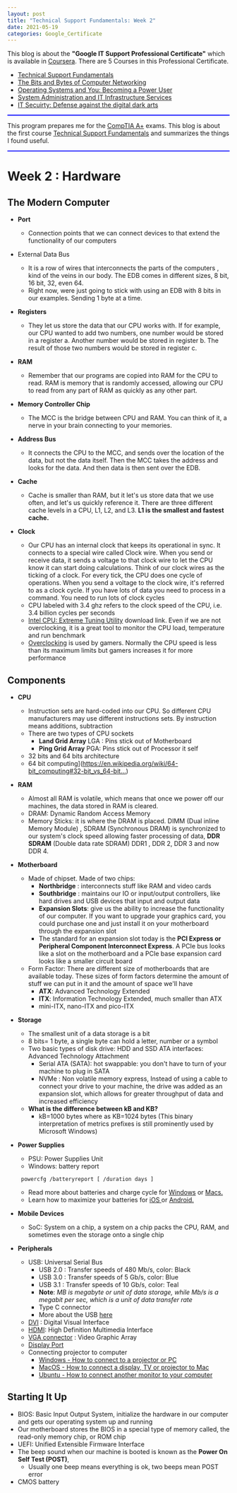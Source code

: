```yaml
---
layout: post
title: "Technical Support Fundamentals: Week 2"
date: 2021-05-19
categories: Google_Certificate
---
```

This blog is about the **"Google IT Support Professional Certificate"** which is available in [Coursera](https://www.coursera.org/professional-certificates/google-it-support). There are 5 Courses in this Professional Certificate.
* [Technical Support Fundamentals](https://www.coursera.org/learn/technical-support-fundamentals?specialization=google-it-support)
* [The Bits and Bytes of Computer Networking](https://www.coursera.org/learn/computer-networking?specialization=google-it-support)
* [Operating Systems and You: Becoming a Power User](https://www.coursera.org/learn/os-power-user?specialization=google-it-support)
* [System Administration and IT Infrastructure Services](https://www.coursera.org/learn/system-administration-it-infrastructure-services?specialization=google-it-support)
* [IT Secuirty: Defense against the digital dark arts](https://www.coursera.org/learn/it-security?specialization=google-it-support)
<hr style="height:2px;border-width:0;color:blue;background-color:blue">

This program prepares me for the [CompTIA A+](https://www.comptia.org/certifications/a) exams. This blog is about the first course [Technical Support Fundamentals](https://www.coursera.org/learn/technical-support-fundamentals?specialization=google-it-support) and summarizes the things I found useful.
<hr style="height:2px;border-width:0;color:blue;background-color:blue">

# Week 2 : Hardware

## The Modern Computer

* **Port** 
  * Connection points that we can  connect devices to that extend the functionality of our computers
* External Data Bus
  * It is a row of wires that interconnects the parts of the computers , kind of the veins in our body. The EDB comes in different sizes, 8 bit, 16 bit, 32, even 64.
  * Right now, were just going to stick with using an EDB with 8 bits in our examples. Sending 1 byte at a time.

* **Registers**
  * They let us store the data that our CPU works with. If for example, our CPU wanted to add two numbers, one number would be stored in a register a. Another number would be stored in register b. The result of those two numbers would be stored in register c.
* **RAM** 
  * Remember that our programs are copied into RAM for the CPU to read. RAM is memory that is randomly accessed, allowing our CPU to read from any part of RAM as quickly as any other part.

* **Memory Controller Chip**
  * The MCC is the bridge between CPU and RAM. You can think of it, a nerve in your brain connecting to your memories.

* **Address Bus**
  * It connects the CPU to the MCC, and sends over the location of the data, but not the data itself. Then the MCC takes the address and looks for the data. And then data is then sent over the EDB.

* **Cache**
  * Cache is smaller than RAM, but it let's us store data that we use often, and let's us quickly reference it. There are three different cache levels in a CPU, L1, L2, and L3. **L1 is the smallest and fastest cache.**
* **Clock**
  * Our CPU has an internal clock that keeps its operational in sync. It connects to a special wire called Clock wire. When you send or receive data, it sends a voltage to that clock wire to let the CPU know it can start doing calculations. Think of our clock wires as the ticking of a clock. For every tick, the CPU does one cycle of operations. When you send a voltage to the clock wire, it's referred to as a clock cycle. If you have lots of data you need to process in a command. You need to run lots of clock cycles
  * CPU labeled with 3.4 ghz refers to the clock speed of the CPU, i.e. 3.4 billion cycles per seconds
  * [Intel CPU: Extreme Tuning Utility](https://downloadcenter.intel.com/download/29183/Intel-Extreme-Tuning-Utility-Intel-XTU-) download link. Even if we are not overclocking, it is a great tool to monitor the CPU load, temperature and run benchmark
  * [Overclocking](https://www.digitaltrends.com/computing/how-to-overclock-your-cpu/) is used by gamers. Normally the CPU speed is less than its maximum limits but gamers increases it for more performance

## Components

* **CPU**
  * Instruction sets are hard-coded into our CPU. So different CPU manufacturers may use different instructions sets. By instruction means additions, subtraction
  * There are two types of  CPU sockets
    * **Land Grid Array** LGA : Pins stick out of Motherboard
    * **Ping Grid Array** PGA: Pins stick out of Processor it self
  * 32 bits and 64 bits architecture
  * 64 bit computing](https://en.wikipedia.org/wiki/64-bit_computing#32-bit_vs_64-bit…)

* **RAM**
  * Almost all RAM is volatile, which means that once we power off our machines, the data stored in RAM is cleared.
  * DRAM: Dynamic Random Access Memory
  * Memory Sticks:  it is where the DRAM is placed. DIMM (Dual inline Memory Module) , SDRAM (Synchronous DRAM) is synchronized to our system's clock speed allowing faster processing of data, **DDR SDRAM** (Double data rate SDRAM)  DDR1 , DDR 2, DDR 3 and now DDR 4.

* **Motherboard** 
  * Made of chipset. Made of two chips:
    * **Northbridge** : interconnects stuff like RAM and video cards
    * **Southbridge** : maintains our IO or input/output controllers, like hard drives and USB devices that input and output data
    * **Expansion Slots**:  give us the ability to increase the functionality of our computer. If you want to upgrade your graphics card, you could purchase one and just install it on your motherboard through the expansion slot
    * The standard for an expansion slot today is the **PCI Express or Peripheral Component Interconnect Express**. A PCIe bus looks like a slot on the motherboard and a PCIe base expansion card looks like a smaller circuit board
  * Form Factor:  There are different size of motherboards that are available today. These sizes of form factors determine the amount of stuff we can put in it and the amount of space we'll have
    * **ATX**: Advanced Technology Extended
    * **ITX**:  Information Technology Extended, much smaller than ATX
    * mini-ITX, nano-ITX and pico-ITX

* **Storage**
  * The smallest unit of a data storage is a bit
  * 8 bits= 1 byte, a single byte can hold a letter, number or a symbol
  * Two basic types of disk drive: HDD and SSD
   ATA interfaces: Advanced Technology Attachment 
    * Serial ATA (SATA): hot swappable: you don't have to turn of your machine to plug in SATA
    * NVMe : Non volatile memory express, Instead of using a cable to connect your drive to your machine, the drive was added as an expansion slot, which allows for greater throughput of data and increased efficiency
  * **What is the difference between kB and KB?**
    * kB=1000 bytes where as KB=1024 bytes (This binary interpretation of metrics prefixes is still prominently used by Microsoft Windows)

* **Power Supplies**
  * PSU: Power Supplies Unit
  * Windows: battery report

   ```
    powercfg /batteryreport [ /duration days ]
  ```
  * Read more about batteries and charge cycle for  [Windows](https://docs.microsoft.com/windows-hardware/design/device-experiences/powercfg-command-line-options#option_batteryreport) or [Macs.](https://support.apple.com/HT201585)
  * Learn how to maximize your batteries for [iOS ](https://www.apple.com/batteries/maximizing-performance/)or [Android.](https://support.google.com/android/answer/7664358)

* **Mobile Devices**
  * SoC: System on a chip, a system on a chip packs the CPU, RAM, and sometimes even the storage onto a single chip

* **Peripherals**
  * USB: Universal Serial Bus
    * USB 2.0 : Transfer speeds of 480 Mb/s, color: Black
    * USB 3.0 : Transfer speeds of 5 Gb/s, color: Blue
    * USB 3.1 : Transfer speeds of 10 Gb/s, color: Teal
    * **Note**: *MB is megabyte or unit of data storage, while Mb/s is a megabit per sec, which is a unit of data transfer rate*
    * Type C connector
    * More about the USB [here](https://en.wikipedia.org/wiki/USB)
  * [DVI](https://en.wikipedia.org/wiki/Digital_Visual_Interface#Connector) : Digital Visual Interface
  * [HDMI](https://en.wikipedia.org/wiki/HDMI#Connectors): High Definition Multimedia Interface
  * [VGA connector](https://en.wikipedia.org/wiki/VGA_connector) : Video Graphic Array
  * [Display Port](https://en.wikipedia.org/wiki/DisplayPort#Full-size_DisplayPort_connector)
  * Connecting projector to computer
    * [Windows - How to connect to a projector or PC](https://support.microsoft.com/help/27911/windows-10-connect-to-a-projector-or-pc)
    * [MacOS - How to connect a display, TV or projector to Mac](https://support.apple.com/guide/mac-help/mchl5fdd37ce/mac)
    * [Ubuntu - How to connect another monitor to your computer](https://help.ubuntu.com/stable/ubuntu-help/display-dual-monitors.html)

## Starting It Up

* BIOS: Basic Input Output System, initialize the hardware in our computer and gets our operating system up and running
* Our motherboard stores the BIOS in a special type of memory called, the read-only memory chip, or ROM chip
* UEFI: Unified Extensible Firmware Interface
* The beep sound when our machine is booted is known as the **Power On Self Test (POST)**, 
  * Usually one beep means everything is ok, two beeps mean POST error
* CMOS battery




